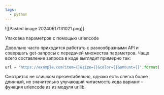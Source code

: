 ```yaml
---
tags:
  - python
---
```

![[Pasted image 20240617131021.png]]

⁠Упаковка параметров с помощью urlencode

Довольно часто приходится работать с разнообразными API и совершать get-запросы с передачей множества параметров. Чаще всего составление запроса в коде выглядит примерно так:

```python
url = 'https://example.com?item={}&size={}&color={}&amount={}'.format('t-shirt', 'M', 'white', 5)
```

Смотрится не слишком презентабельно, однако есть слегка более длинный, но значительно улучающий читаемость кода вариант – функция urlencode из из модуля urllib.